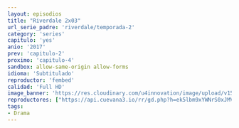 ```yaml
---
layout: episodios
title: "Riverdale 2x03"
url_serie_padre: 'riverdale/temporada-2'
category: 'series'
capitulo: 'yes'
anio: '2017'
prev: 'capitulo-2'
proximo: 'capitulo-4'
sandbox: allow-same-origin allow-forms
idioma: 'Subtitulado'
reproductor: 'fembed'
calidad: 'Full HD'
image_banner: 'https://res.cloudinary.com/u4innovation/image/upload/v1565152608/maxresdefault-min_vy9nnj.jpg'
reproductores: ["https://api.cuevana3.io/rr/gd.php?h=ek5lbm9xYWNrS0xJMVp5b21KREk0dFBLbjVkaHhkRGdrOG1jbnBpUnhhS1ZtNmwvbE5ET3g2akNxSjUzeDlubXByWm5rWG01dzZlZHlxaURlcW0wdHRpU3FadVkyUT09"]
tags:
- Drama
---
```












